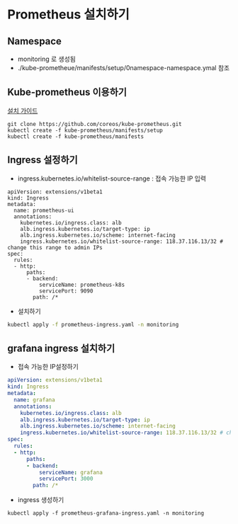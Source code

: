 
# Prometheus 설치하기

## Namespace
  - monitoring 로 생성됨
  - ./kube-prometheue/manifests/setup/0namespace-namespace.ymal 참조

## Kube-prometheus 이용하기

[설치 가이드](https://github.com/coreos/kube-prometheus#quickstart)

```
git clone https://github.com/coreos/kube-prometheus.git
kubectl create -f kube-prometheus/manifests/setup
kubectl create -f kube-prometheus/manifests
```


## Ingress 설정하기

 - ingress.kubernetes.io/whitelist-source-range : 접속 가능한 IP 입력
```
apiVersion: extensions/v1beta1
kind: Ingress
metadata:
  name: prometheus-ui
  annotations:
    kubernetes.io/ingress.class: alb
    alb.ingress.kubernetes.io/target-type: ip
    alb.ingress.kubernetes.io/scheme: internet-facing
    ingress.kubernetes.io/whitelist-source-range: 118.37.116.13/32 # change this range to admin IPs
spec:
  rules:
  - http:
      paths:
      - backend:
          serviceName: prometheus-k8s
          servicePort: 9090
        path: /*
```
 - 설치하기

```bash
kubectl apply -f prometheus-ingress.yaml -n monitoring
```


## grafana ingress 설치하기

 - 접속 가능한 IP설정하기
```yaml
apiVersion: extensions/v1beta1
kind: Ingress
metadata:
  name: grafana
  annotations:
    kubernetes.io/ingress.class: alb
    alb.ingress.kubernetes.io/target-type: ip
    alb.ingress.kubernetes.io/scheme: internet-facing
    ingress.kubernetes.io/whitelist-source-range: 118.37.116.13/32 # change this range to admin IPs
spec:
  rules:
  - http:
      paths:
      - backend:
          serviceName: grafana
          servicePort: 3000
        path: /*
```

- ingress 생성하기

```
kubectl apply -f prometheus-grafana-ingress.yaml -n monitoring
```
